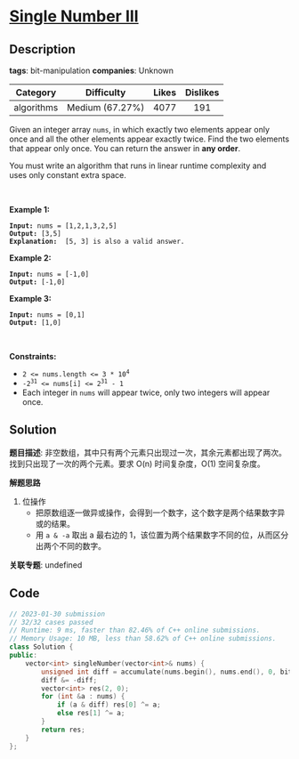 # [Single Number III](https://leetcode.com/problems/single-number-iii/description/)

## Description

**tags**: bit-manipulation
**companies**: Unknown

|  Category  |   Difficulty    | Likes | Dislikes |
| :--------: | :-------------: | :---: | :------: |
| algorithms | Medium (67.27%) | 4077  |   191    |

<p>Given an integer array <code>nums</code>, in which exactly two elements appear only once and all the other elements appear exactly twice. Find the two elements that appear only once. You can return the answer in <strong>any order</strong>.</p>

<p>You must write an&nbsp;algorithm that runs in linear runtime complexity and uses&nbsp;only constant extra space.</p>

<p>&nbsp;</p>
<p><strong>Example 1:</strong></p>

<pre><code><strong>Input:</strong> nums = [1,2,1,3,2,5]
<strong>Output:</strong> [3,5]
<strong>Explanation: </strong> [5, 3] is also a valid answer.</code></pre>

<p><strong>Example 2:</strong></p>

<pre><code><strong>Input:</strong> nums = [-1,0]
<strong>Output:</strong> [-1,0]</code></pre>

<p><strong>Example 3:</strong></p>

<pre><code><strong>Input:</strong> nums = [0,1]
<strong>Output:</strong> [1,0]</code></pre>

<p>&nbsp;</p>
<p><strong>Constraints:</strong></p>

<ul>
  <li><code>2 &lt;= nums.length &lt;= 3 * 10<sup>4</sup></code></li>
  <li><code>-2<sup>31</sup> &lt;= nums[i] &lt;= 2<sup>31</sup> - 1</code></li>
  <li>Each integer in <code>nums</code> will appear twice, only two integers will appear once.</li>
</ul>

## Solution

**题目描述**: 非空数组，其中只有两个元素只出现过一次，其余元素都出现了两次。找到只出现了一次的两个元素。要求 O(n) 时间复杂度，O(1) 空间复杂度。

**解题思路**

1. 位操作
   - 把原数组逐一做异或操作，会得到一个数字，这个数字是两个结果数字异或的结果。
   - 用 `a & -a` 取出 a 最右边的 1，该位置为两个结果数字不同的位，从而区分出两个不同的数字。

**关联专题**: undefined

## Code

```cpp
// 2023-01-30 submission
// 32/32 cases passed
// Runtime: 9 ms, faster than 82.46% of C++ online submissions.
// Memory Usage: 10 MB, less than 58.62% of C++ online submissions.
class Solution {
public:
    vector<int> singleNumber(vector<int>& nums) {
        unsigned int diff = accumulate(nums.begin(), nums.end(), 0, bit_xor<int>());
        diff &= -diff;
        vector<int> res(2, 0);
        for (int &a : nums) {
            if (a & diff) res[0] ^= a;
            else res[1] ^= a;
        }
        return res;
    }
};
```
